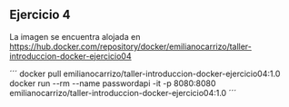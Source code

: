 ## Ejercicio 4

La imagen se encuentra alojada en https://hub.docker.com/repository/docker/emilianocarrizo/taller-introduccion-docker-ejercicio04

´´´
docker pull emilianocarrizo/taller-introduccion-docker-ejercicio04:1.0
docker run --rm --name passwordapi -it -p 8080:8080 emilianocarrizo/taller-introduccion-docker-ejercicio04:1.0
´´´
